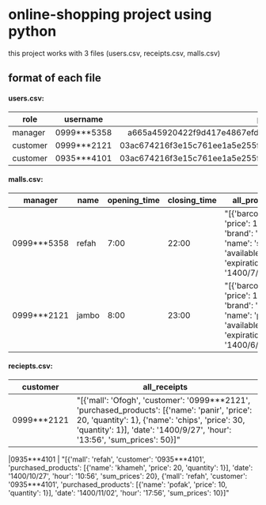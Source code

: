 # online-shopping project using python
this project works with 3 files (users.csv, receipts.csv, malls.csv)

## format of each file
#### users.csv:

| role        | username       | password                                                         |
| ----------  |:--------------:|:----------------------------------------------------------------:|
| manager     | 0999\*\*\*5358 | a665a45920422f9d417e4867efdc4fb8a04a1f3fff1fa07e998e86f7f7a27ae3   |
| customer    | 0999\*\*\*2121 | 03ac674216f3e15c761ee1a5e255f067953623c8b388b4459e13f978d7c846f4 |
| customer    | 0935*\*\*4101  | 03ac674216f3e15c761ee1a5e255f067953623c8b388b4459e13f978d7c846f4 |


#### malls.csv:

| manager  | name  | opening_time| closing_time| all_products  | blocked_customers 
| -------- | ----- | ----------- | ----------- | -------------- |-------------------
| 0999\*\*\*5358 | refah |    7:00    | 22:00 | "[{'barcode': '1', 'price': 15.0, 'brand': 'pegah', 'name': 'shir', 'available': 13, 'expiration_date': '1400/7/15'}]" | []
| 0999\*\*\*2121 | jambo | 8:00       | 23:00       | "[{'barcode': '1', 'price': 14.0, 'brand': 'kaleh', 'name': 'panir', 'available': 3, 'expiration_date': '1400/6/2'}]" |[0935\*\*\*4101]



#### reciepts.csv:

|customer|all_receipts
| ------- | ---
|0999\*\*\*2121  |  "\[{'mall': 'Ofogh', 'customer': '0999\*\*\*2121', 'purchased_products': \[{'name': 'panir', 'price': 20, 'quantity': 1}, {'name': 'chips', 'price': 30, 'quantity': 1}], 'date': '1400/9/27', 'hour': '13:56', 'sum_prices': 50}]"

|0935\*\*\*4101 |  "\[{'mall': 'refah', 'customer': '0935\*\*\*4101', 'purchased_products': \[{'name': 'khameh', 'price': 20, 'quantity': 1}], 'date': '1400/10/27', 'hour': '10:56', 'sum_prices': 20}, {'mall': 'refah', 'customer': '0935\*\*\*4101', 'purchased_products': \[{'name': 'pofak', 'price': 10, 'quantity': 1}], 'date': '1400/11/02', 'hour': '17:56', 'sum_prices': 10}]"








